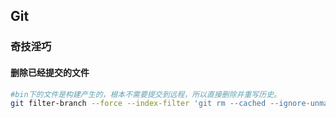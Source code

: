 ## Git

### 奇技淫巧

#### 删除已经提交的文件

```bash
#bin下的文件是构建产生的，根本不需要提交到远程，所以直接删除并重写历史。
git filter-branch --force --index-filter 'git rm --cached --ignore-unmatch bin/*' --prune-empty --tag-name-filter cat -- --all
```
